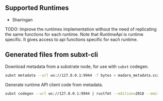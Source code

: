 ## Supported Runtimes
  - Sharingan

TODO: Improve the runtimes implementation without the need of replicating the same functions for each runtime. Note that *RuntimeApi* is runtime specific. It gives access to api functions specific for each runtime.

## Generated files from subxt-cli

Download metadata from a substrate node, for use with `subxt` codegen.

```bash
subxt metadata --url ws://127.0.0.1:9944 -f bytes > madara_metadata.scale
```

Generate runtime API client code from metadata.

```bash
subxt codegen --url ws://127.0.0.1:9944 | rustfmt --edition=2018 --emit=stdout > madara_metadata.rs
```
